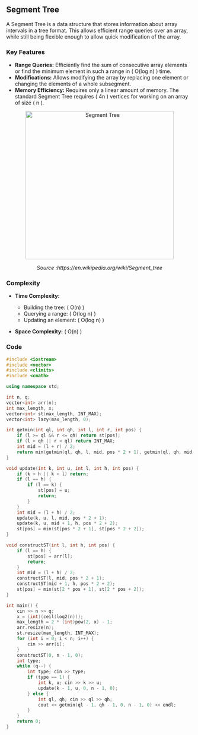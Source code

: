 ## Segment Tree

A Segment Tree is a data structure that stores information about array intervals in a tree format. This allows efficient range queries over an array, while still being flexible enough to allow quick modification of the array.

### Key Features

- **Range Queries:** Efficiently find the sum of consecutive array elements or find the minimum element in such a range in \( O(log n) \) time.
- **Modifications:** Allows modifying the array by replacing one element or changing the elements of a whole subsegment.
- **Memory Efficiency:** Requires only a linear amount of memory. The standard Segment Tree requires \( 4n \) vertices for working on an array of size \( n \).

<p align="center">
  <img src="https://upload.wikimedia.org/wikipedia/commons/d/d1/Segment_tree.svg" alt="Segment Tree" width="400"/>
</p>

<p align="center"><em>Source :https://en.wikipedia.org/wiki/Segment_tree</a></em></p>


### Complexity

- **Time Complexity:**
  - Building the tree: \( O(n) \)
  - Querying a range: \( O(log n) \)
  - Updating an element: \( O(log n) \)
  
- **Space Complexity:** \( O(n) \)

### Code

```cpp
#include <iostream>
#include <vector>
#include <climits>
#include <cmath>

using namespace std;

int n, q;
vector<int> arr(n);
int max_length, x;
vector<int> st(max_length, INT_MAX);
vector<int> lazy(max_length, 0);

int getmin(int ql, int qh, int l, int r, int pos) {
    if (l >= ql && r <= qh) return st[pos];
    if (l > qh || r < ql) return INT_MAX;
    int mid = (l + r) / 2;
    return min(getmin(ql, qh, l, mid, pos * 2 + 1), getmin(ql, qh, mid + 1, r, pos * 2 + 2));
}

void update(int k, int u, int l, int h, int pos) {
    if (k > h || k < l) return;
    if (l == h) {
        if (l == k) {
            st[pos] = u;
            return;
        }
    }
    int mid = (l + h) / 2;
    update(k, u, l, mid, pos * 2 + 1);
    update(k, u, mid + 1, h, pos * 2 + 2);
    st[pos] = min(st[pos * 2 + 1], st[pos * 2 + 2]);
}

void constructST(int l, int h, int pos) {
    if (l == h) {
        st[pos] = arr[l];
        return;
    }
    int mid = (l + h) / 2;
    constructST(l, mid, pos * 2 + 1);
    constructST(mid + 1, h, pos * 2 + 2);
    st[pos] = min(st[2 * pos + 1], st[2 * pos + 2]);
}

int main() {
    cin >> n >> q;
    x = (int)(ceil(log2(n)));
    max_length = 2 * (int)pow(2, x) - 1;
    arr.resize(n);
    st.resize(max_length, INT_MAX);
    for (int i = 0; i < n; i++) {
        cin >> arr[i];
    }
    constructST(0, n - 1, 0);
    int type;
    while (q--) {
        int type; cin >> type;
        if (type == 1) {
            int k, u; cin >> k >> u;
            update(k - 1, u, 0, n - 1, 0);
        } else {
            int ql, qh; cin >> ql >> qh;
            cout << getmin(ql - 1, qh - 1, 0, n - 1, 0) << endl;
        }
    }
    return 0;
}
